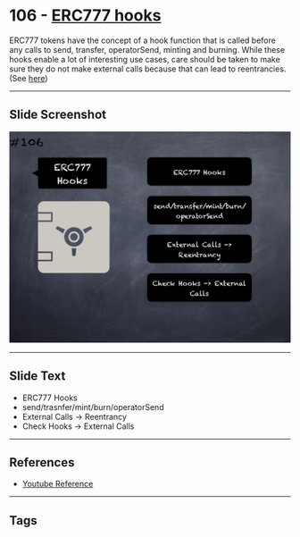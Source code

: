 # 106 - [ERC777 hooks](ERC777%20hooks.md)

ERC777 tokens have the concept of a hook function that is called before any calls to send, transfer, operatorSend, minting and burning. While these hooks enable a lot of interesting use cases, care should be taken to make sure they do not make external calls because that can lead to reentrancies. (See [here](https://github.com/crytic/building-secure-contracts/blob/master/development-guidelines/token_integration.md#erc-conformity))

___
## Slide Screenshot
![0106.jpg](../../images/5.%20Pitfalls%20and%20Best%20Practices%20201/106.jpg)
___
## Slide Text
- ERC777 Hooks
- send/trasnfer/mint/burn/operatorSend
- External Calls -> Reentrancy
- Check Hooks -> External Calls
___
## References
- [Youtube Reference](https://youtu.be/WGM1SF8twmw?t=337)
___
## Tags